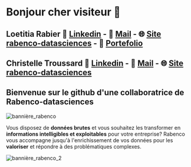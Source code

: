 # Bonjour cher visiteur 👋

## Loetitia Rabier 🤝 [Linkedin](https://www.linkedin.com/in/loetitia-rabier/) - 📧 [Mail](mailto:loe.rabier@gmail.com?subject=[GitHub]%20Loetitia%20Rabier) - 🌐 [Site rabenco-datasciences](https://www.rabenco-datasciences.fr) - 💼 [Portefolio](https://loedata.github.io/portefolio/)

## Christelle Troussard 🤝 [Linkedin](https://www.linkedin.com/in/christelle-troussard/) - 📧 [Mail](mailto:chrisrabenco@gmail.com?subject=[GitHub]%20Christelle%20Troussard) - 🌐 <a rel="nofollow" target="_BLANK" href="https://www.rabenco-datasciences.fr">Site rabenco-datasciences</a>

<!--
**loedata/loedata** is a ✨ _special_ ✨ repository because its `README.md` (this file) appears on your GitHub profile.

Here are some ideas to get you started:

- 🔭 I’m currently working on data sciences
- 🌱 I’m currently learning EVERYTHING!!
- 👯 I’m looking to collaborate on health projects
- 🤔 I’m looking for help with SQL requests
- 💬 Ask me about botanic and ornithology :))
- emoji How to reach me: chrisrabenco@gmail.com

-->

## Bienvenue sur le github d'une collaboratrice de Rabenco-datasciences
![bannière_rabenco](https://user-images.githubusercontent.com/71134226/117308676-11a5eb80-ae82-11eb-8dad-94a241362229.gif)

Vous disposez de __données brutes__ et vous souhaitez les transformer en __informations intelligibles et exploitables__ pour votre entreprise? 
Rabenco vous accompagne jusqu'à l'enrichissement de vos données pour les __valoriser__ et répondre à des problématiques complexes.

![bannière_rabenco_2](https://user-images.githubusercontent.com/71134226/117308718-18ccf980-ae82-11eb-86e2-ce0465d4c862.gif)

